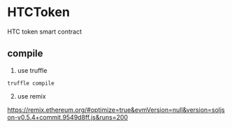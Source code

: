# HTCToken
HTC token smart contract

## compile

1. use truffle

```shell
truffle compile
```
2. use remix

<https://remix.ethereum.org/#optimize=true&evmVersion=null&version=soljson-v0.5.4+commit.9549d8ff.js&runs=200>
